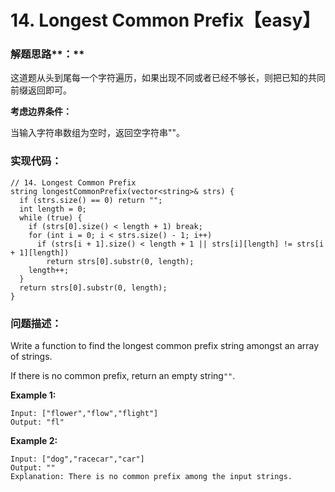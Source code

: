 # 14. Longest Common Prefix【easy】

### 解题思路**：**

这道题从头到尾每一个字符遍历，如果出现不同或者已经不够长，则把已知的共同前缀返回即可。

**考虑边界条件：**

当输入字符串数组为空时，返回空字符串""。

### 实现代码：

```
// 14. Longest Common Prefix
string longestCommonPrefix(vector<string>& strs) {
  if (strs.size() == 0) return "";
  int length = 0;
  while (true) {
    if (strs[0].size() < length + 1) break;
    for (int i = 0; i < strs.size() - 1; i++)
      if (strs[i + 1].size() < length + 1 || strs[i][length] != strs[i + 1][length])
        return strs[0].substr(0, length);
    length++;
  }
  return strs[0].substr(0, length);
}
```

### 问题描述：

Write a function to find the longest common prefix string amongst an array of strings.

If there is no common prefix, return an empty string`""`.

**Example 1:**

```
Input: ["flower","flow","flight"]
Output: "fl"
```

**Example 2:**

```
Input: ["dog","racecar","car"]
Output: ""
Explanation: There is no common prefix among the input strings.
```



